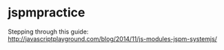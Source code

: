 # jspmpractice

Stepping through this guide:
http://javascriptplayground.com/blog/2014/11/js-modules-jspm-systemjs/
